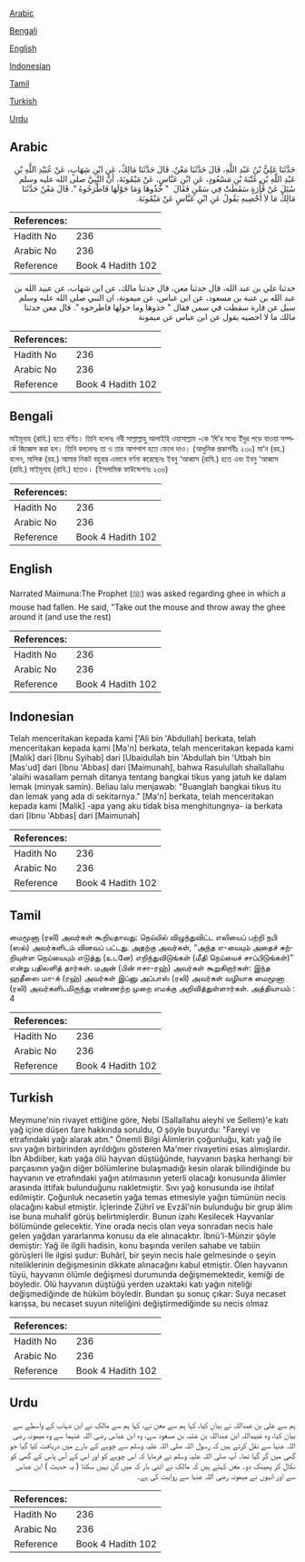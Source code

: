 [Arabic](#arabic)

[Bengali](#bengali)

[English](#english)

[Indonesian](#indonesian)

[Tamil](#tamil)

[Turkish](#turkish)

[Urdu](#urdu)

## Arabic


<div dir="rtl" lang="ar" style={{fontSize:'larger',backgroundColor:'#f8f9fa',padding:20}}>
حَدَّثَنَا عَلِيُّ بْنُ عَبْدِ اللَّهِ، قَالَ حَدَّثَنَا مَعْنٌ، قَالَ حَدَّثَنَا مَالِكٌ، عَنِ ابْنِ شِهَابٍ، عَنْ عُبَيْدِ اللَّهِ بْنِ عَبْدِ اللَّهِ بْنِ عُتْبَةَ بْنِ مَسْعُودٍ، عَنِ ابْنِ عَبَّاسٍ، عَنْ مَيْمُونَةَ، أَنَّ النَّبِيَّ صلى الله عليه وسلم سُئِلَ عَنْ فَأْرَةٍ سَقَطَتْ فِي سَمْنٍ فَقَالَ ‏ "‏ خُذُوهَا وَمَا حَوْلَهَا فَاطْرَحُوهُ ‏"‏‏.‏ قَالَ مَعْنٌ حَدَّثَنَا مَالِكٌ مَا لاَ أُحْصِيهِ يَقُولُ عَنِ ابْنِ عَبَّاسٍ عَنْ مَيْمُونَةَ‏.‏
</div>
<div style={{backgroundColor:'#f8f9fa',padding:20, marginBottom: 10}}><table> <thead> <tr> <th>References:</th> <th></th> </tr> </thead> <tbody><tr><td>Hadith No</td><td>236</td></tr><tr><td>Arabic No</td><td>236</td></tr><tr><td>Reference</td><td>Book 4 Hadith 102</td></tr></tbody></table></div>


<div dir="rtl" lang="ar" style={{fontSize:'larger',backgroundColor:'#f8f9fa',padding:20}}>
حدثنا علي بن عبد الله، قال حدثنا معن، قال حدثنا مالك، عن ابن شهاب، عن عبيد الله بن عبد الله بن عتبة بن مسعود، عن ابن عباس، عن ميمونة، ان النبي صلى الله عليه وسلم سيل عن فارة سقطت في سمن فقال " خذوها وما حولها فاطرحوه ". قال معن حدثنا مالك ما لا احصيه يقول عن ابن عباس عن ميمونة
</div>
<div style={{backgroundColor:'#f8f9fa',padding:20, marginBottom: 10}}><table> <thead> <tr> <th>References:</th> <th></th> </tr> </thead> <tbody><tr><td>Hadith No</td><td>236</td></tr><tr><td>Arabic No</td><td>236</td></tr><tr><td>Reference</td><td>Book 4 Hadith 102</td></tr></tbody></table></div>

## Bengali


<div dir="ltr" lang="bn" style={{fontSize:'larger',backgroundColor:'#f8f9fa',padding:20}}>
মাইমূনাহ (রাযি.) হতে বর্ণিত। তিনি বলেনঃ নবী সাল্লাল্লাহু আলাইহি ওয়াসাল্লাম -কে ‘ঘি’র মধ্যে ইঁদুর পড়ে যাওয়া সম্পর্কে জিজ্ঞেস করা হল। তিনি বললেনঃ তা ও তার আশপাশ হতে ফেলে দাও। (আধুনিক প্রকাশনীঃ ২৩০) মা‘ন (রহ.) বলেন, মালিক (রহ.) আমার নিকট বহুবার এভাবে বর্ণনা করেছেনঃ ইবনু ‘আব্বাস (রাযি.) হতে এবং ইবনু ‘আব্বাস (রাযি.) মাইমূনাহ (রাযি.) হতেও। (ইসলামিক ফাউন্ডেশনঃ ২৩৬)
</div>
<div style={{backgroundColor:'#f8f9fa',padding:20, marginBottom: 10}}><table> <thead> <tr> <th>References:</th> <th></th> </tr> </thead> <tbody><tr><td>Hadith No</td><td>236</td></tr><tr><td>Arabic No</td><td>236</td></tr><tr><td>Reference</td><td>Book 4 Hadith 102</td></tr></tbody></table></div>

## English


<div dir="ltr" lang="en" style={{fontSize:'larger',backgroundColor:'#f8f9fa',padding:20}}>
Narrated Maimuna:The Prophet (ﷺ) was asked regarding ghee in which a mouse had fallen. He said, "Take out the mouse and throw away the ghee around it (and use the rest)
</div>
<div style={{backgroundColor:'#f8f9fa',padding:20, marginBottom: 10}}><table> <thead> <tr> <th>References:</th> <th></th> </tr> </thead> <tbody><tr><td>Hadith No</td><td>236</td></tr><tr><td>Arabic No</td><td>236</td></tr><tr><td>Reference</td><td>Book 4 Hadith 102</td></tr></tbody></table></div>

## Indonesian


<div dir="ltr" lang="id" style={{fontSize:'larger',backgroundColor:'#f8f9fa',padding:20}}>
Telah menceritakan kepada kami ['Ali bin 'Abdullah] berkata, telah menceritakan kepada kami [Ma'n] berkata, telah menceritakan kepada kami [Malik] dari [Ibnu Syihab] dari [Ubaidullah bin 'Abdullah bin 'Utbah bin Mas'ud] dari [Ibnu 'Abbas] dari [Maimunah], bahwa Rasulullah shallallahu 'alaihi wasallam pernah ditanya tentang bangkai tikus yang jatuh ke dalam lemak (minyak samin). Beliau lalu menjawab: "Buanglah bangkai tikus itu dan lemak yang ada di sekitarnya." [Ma'n] berkata, telah menceritakan kepada kami [Malik] -apa yang aku tidak bisa menghitungnya- ia berkata dari [Ibnu 'Abbas] dari [Maimunah]
</div>
<div style={{backgroundColor:'#f8f9fa',padding:20, marginBottom: 10}}><table> <thead> <tr> <th>References:</th> <th></th> </tr> </thead> <tbody><tr><td>Hadith No</td><td>236</td></tr><tr><td>Arabic No</td><td>236</td></tr><tr><td>Reference</td><td>Book 4 Hadith 102</td></tr></tbody></table></div>

## Tamil


<div dir="ltr" lang="ta" style={{fontSize:'larger',backgroundColor:'#f8f9fa',padding:20}}>
மைமூனா (ரலி) அவர்கள் கூறியதாவது: நெய்யில் விழுந்துவிட்ட எலியைப் பற்றி நபி (ஸல்) அவர்களிடம் வினவப் பட்டது. அதற்கு அவர்கள், “அந்த எ-யையும் அதைச் சுற்றியுள்ள நெய்யையும் எடுத்து (உடனே) எறிந்துவிடுங்கள் (மீதி நெய்யைச் சாப்பிடுங்கள்)” என்று பதிலளித் தார்கள். மஅன் (பின் ஈசா-ரஹ்) அவர்கள் கூறுகிறார்கள்: இந்த ஹதீஸை மா-க் (ரஹ்) அவர்கள் இப்னு அப்பாஸ் (ரலி) அவர்கள் வழியாக மைமூனா (ரலி) அவர்களிடமிருந்து எண்ணற்ற முறை எமக்கு அறிவித்துள்ளார்கள். அத்தியாயம் : 4
</div>
<div style={{backgroundColor:'#f8f9fa',padding:20, marginBottom: 10}}><table> <thead> <tr> <th>References:</th> <th></th> </tr> </thead> <tbody><tr><td>Hadith No</td><td>236</td></tr><tr><td>Arabic No</td><td>236</td></tr><tr><td>Reference</td><td>Book 4 Hadith 102</td></tr></tbody></table></div>

## Turkish


<div dir="ltr" lang="tr" style={{fontSize:'larger',backgroundColor:'#f8f9fa',padding:20}}>
Meymune'nin rivayet ettiğine göre, Nebi (Sallallahu aleyhi ve Sellem)'e katı yağ içine düşen fare hakkında soruldu, O şöyle buyurdu: "Fareyi ve etrafındaki yağı alarak atın." Önemli Bilgi Âlimlerin çoğunluğu, katı yağ ile sıvı yağın birbirinden ayrıldığını gösteren Ma'mer rivayetini esas almışlardır. İbn Abdiiber, katı yağa ölü hayvan düştüğünde, hayvanın başka herhangi bir parçasının yağın diğer bölümlerine bulaşmadığı kesin olarak bilindiğinde bu hayvanın ve etrafındaki yağın atılmasının yeterli olacağı konusunda âlimler arasında ittifak bulunduğunu nakletmiştir. Sıvı yağ konusunda ise ihtilaf edilmiştir. Çoğunluk necasetin yağa temas etmesiyle yağın tümünün necis olacağını kabul etmiştir. İçlerinde Zührî ve Evzâî'nin bu­lunduğu bir grup âlim ise buna muhalif görüş belirtmişlerdir. Bunun izahı Kesile­cek Hayvanlar bölümünde gelecektir. Yine orada necis olan veya sonradan necis hale gelen yağdan yararlanma konusu da ele alınacaktır. İbnü'l-Münzir şöyle demiştir: Yağ ile ilgili hadisin, konu başında verilen sa­habe ve tabiin görüşleri İle ilgisi şudur: Buhârî, bir şeyin necis hale gelmesinde o şeyin niteliklerinin değişmesinin dikkate alınacağını kabul etmiştir. Ölen hayva­nın tüyü, hayvanın ölümle değişmesi durumunda değişmemektedir, kemiği de böyledir. Ölü hayvanın düştüğü yerden uzaktaki katı yağın niteliği değişmedi­ğinde de hüküm böyledir. Bundan şu sonuç çıkar: Suya necaset karışsa, bu necaset suyun niteliğini değiştirmediğinde su necis olmaz
</div>
<div style={{backgroundColor:'#f8f9fa',padding:20, marginBottom: 10}}><table> <thead> <tr> <th>References:</th> <th></th> </tr> </thead> <tbody><tr><td>Hadith No</td><td>236</td></tr><tr><td>Arabic No</td><td>236</td></tr><tr><td>Reference</td><td>Book 4 Hadith 102</td></tr></tbody></table></div>

## Urdu


<div dir="rtl" lang="ur" style={{fontSize:'larger',backgroundColor:'#f8f9fa',padding:20}}>
ہم سے علی بن عبداللہ نے بیان کیا، کہا ہم سے معن نے، کہا ہم سے مالک نے ابن شہاب کے واسطے سے بیان کیا، وہ عبیداللہ ابن عبداللہ بن عتبہ بن مسعود سے، وہ ابن عباس رضی اللہ عنہما سے وہ میمونہ رضی اللہ عنہا سے نقل کرتے ہیں کہ رسول اللہ صلی اللہ علیہ وسلم سے چوہے کے بارے میں دریافت کیا گیا جو گھی میں گر گیا تھا۔ آپ صلی اللہ علیہ وسلم نے فرمایا کہ اس چوہے کو اور اس کے آس پاس کے گھی کو نکال کر پھینک دو۔ معن کہتے ہیں کہ مالک نے اتنی بار کہ میں گن نہیں سکتا ( یہ حدیث ) ابن عباس سے اور انہوں نے میمونہ رضی اللہ عنہا سے روایت کی ہے۔
</div>
<div style={{backgroundColor:'#f8f9fa',padding:20, marginBottom: 10}}><table> <thead> <tr> <th>References:</th> <th></th> </tr> </thead> <tbody><tr><td>Hadith No</td><td>236</td></tr><tr><td>Arabic No</td><td>236</td></tr><tr><td>Reference</td><td>Book 4 Hadith 102</td></tr></tbody></table></div>